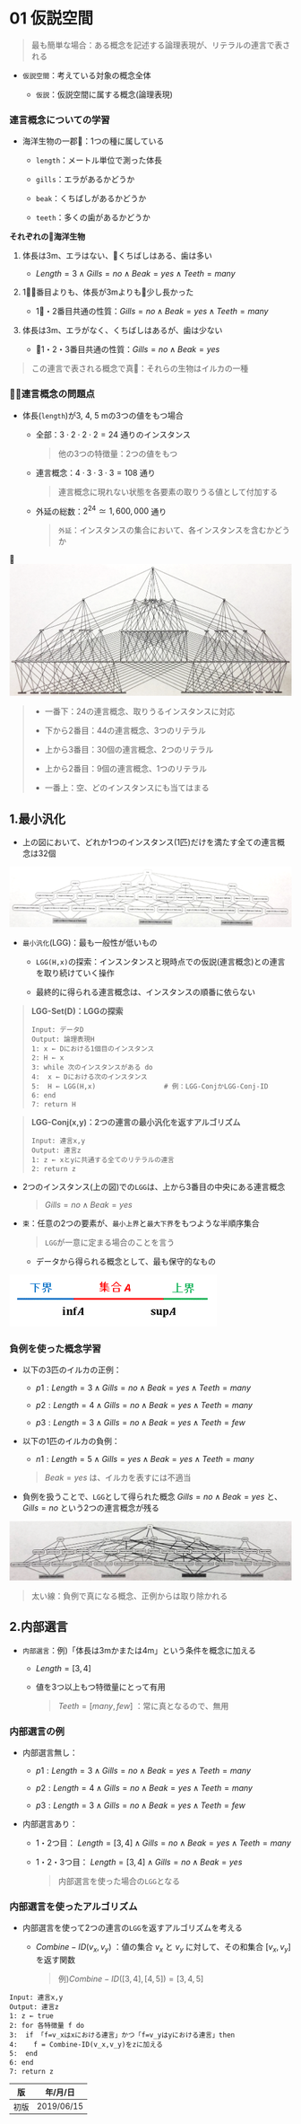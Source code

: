 01 仮説空間
==========

> 最も簡単な場合：ある概念を記述する論理表現が、リテラルの連言で表される

* `仮説空間`：考えている対象の概念全体

  * `仮説`：仮説空間に属する概念(論理表現)



### 連言概念についての学習

* 海洋生物の一郡：1つの種に属している

  * `length`：メートル単位で測った体長

  * `gills`：エラがあるかどうか

  * `beak`：くちばしがあるかどうか

  * `teeth`：多くの歯があるかどうか

**それぞれの海洋生物**

1. 体長は3m、エラはない、くちばしはある、歯は多い

    * $`Length = 3 \land Gills = no \land Beak = yes \land Teeth = many`$

2. 1番目よりも、体長が3mよりも少し長かった

    * 1・2番目共通の性質：$`Gills = no \land Beak = yes \land Teeth = many`$

3. 体長は3m、エラがなく、くちばしはあるが、歯は少ない

    * 1・2・3番目共通の性質：$`Gills = no \land Beak = yes`$

> この連言で表される概念で真：それらの生物はイルカの一種



### 連言概念の問題点

* 体長(`length`)が3, 4, 5 mの3つの値をもつ場合

  * 全部：$`3 \cdot 2 \cdot 2 \cdot 2 = 24`$ 通りのインスタンス

    > 他の3つの特徴量：2つの値をもつ

  * 連言概念：$`4 \cdot 3 \cdot 3 \cdot 3 = 108`$ 通り

    > 連言概念に現れない状態を各要素の取りうる値として付加する

  * 外延の総数：$`2^{24} \simeq 1,600,000`$ 通り

    > `外延`：インスタンスの集合において、各インスタンスを含むかどうか

![24の連言概念](./images/01_仮説空間/24の連言概念.png)

> * 一番下：24の連言概念、取りうるインスタンスに対応
>
> * 下から2番目：44の連言概念、3つのリテラル
>
> * 上から3番目：30個の連言概念、2つのリテラル
>
> * 上から2番目：9個の連言概念、1つのリテラル
>
> * 一番上：空、どのインスタンスにも当てはまる



## 1.最小汎化

* 上の図において、どれか1つのインスタンス(1匹)だけを満たす全ての連言概念は32個

![32の連言概念](./images/01_仮説空間/32の連言概念.png)

* `最小汎化`(LGG)：最も一般性が低いもの

  * `LGG(H,x)`の探索：インスンタンスと現時点での仮説(連言概念)との連言を取り続けていく操作

  * 最終的に得られる連言概念は、インスタンスの順番に依らない

> **LGG-Set(D)：LGGの探索**
>
> ```
> Input: データD
> Output: 論理表現H
> 1: x ← Dにおける1個目のインスタンス
> 2: H ← x
> 3: while 次のインスタンスがある do
> 4:  x ← Dにおける次のインスタンス
> 5:  H ← LGG(H,x)                 # 例：LGG-ConjかLGG-Conj-ID
> 6: end
> 7: return H
> ```

> **LGG-Conj(x,y)：2つの連言の最小汎化を返すアルゴリズム**
>
> ```
> Input: 連言x,y
> Output: 連言z
> 1: z ← xとyに共通する全てのリテラルの連言
> 2: return z
> ```

* 2つのインスタンス(上の図)での`LGG`は、上から3番目の中央にある連言概念

  > $`Gills = no \land Beak = yes`$

* `束`：任意の2つの要素が、`最小上界`と`最大下界`をもつような半順序集合

  > `LGG`が一意に定まる場合のことを言う

  * データから得られる概念として、最も保守的なもの

![上界と下界](./images/01_仮説空間/上界と下界.gif)



### 負例を使った概念学習

* 以下の3匹のイルカの正例：

  * $`p1: Length = 3 \land Gills = no \land Beak = yes \land Teeth = many`$

  * $`p2: Length = 4 \land Gills = no \land Beak = yes \land Teeth = many`$

  * $`p3: Length = 3 \land Gills = no \land Beak = yes \land Teeth = few`$

* 以下の1匹のイルカの負例：

  * $`n1: Length = 5 \land Gills = yes \land Beak = yes \land Teeth = many`$

  > $`Beak = yes`$ は、イルカを表すには不適当

* 負例を扱うことで、`LGG`として得られた概念 $`Gills = no \land Beak = yes`$ と、$`Gills = no`$ という2つの連言概念が残る

![負例を加えた概念学習](./images/01_仮説空間/負例を加えた概念学習.png)

> 太い線：負例で真になる概念、正例からは取り除かれる



## 2.内部選言

* `内部選言`：例)「体長は3mかまたは4m」という条件を概念に加える

  * $`Length = [3,4]`$

  * 値を3つ以上もつ特徴量にとって有用

    > $`Teeth = [many,few]`$ ：常に真となるので、無用



### 内部選言の例

* 内部選言無し：

  * $`p1: Length = 3 \land Gills = no \land Beak = yes \land Teeth = many`$

  * $`p2: Length = 4 \land Gills = no \land Beak = yes \land Teeth = many`$

  * $`p3: Length = 3 \land Gills = no \land Beak = yes \land Teeth = few`$

* 内部選言あり：

  * 1・2つ目： $`Length = [3,4] \land Gills = no \land Beak = yes \land Teeth = many`$

  * 1・2・3つ目： $`Length = [3,4] \land Gills = no \land Beak = yes`$

    > 内部選言を使った場合の`LGG`となる



### 内部選言を使ったアルゴリズム

* 内部選言を使って2つの連言の`LGG`を返すアルゴリズムを考える

  * $`Combine-ID(v_x,v_y)`$ ：値の集合 $`v_x`$ と $`v_y`$ に対して、その和集合 $`[v_x,v_y]`$ を返す関数

    > 例)$`Combine-ID([3,4],[4,5])=[3,4,5]`$

```
Input: 連言x,y
Output: 連言z
1: z ← true
2: for 各特徴量 f do
3:  if 「f=v_xはxにおける連言」かつ「f=v_yはyにおける連言」then
4:    f = Combine-ID(v_x,v_y)をzに加える
5:  end
6: end
7: return z
```



| 版   | 年/月/日   |
| ---- | ---------- |
| 初版 | 2019/06/15 |
